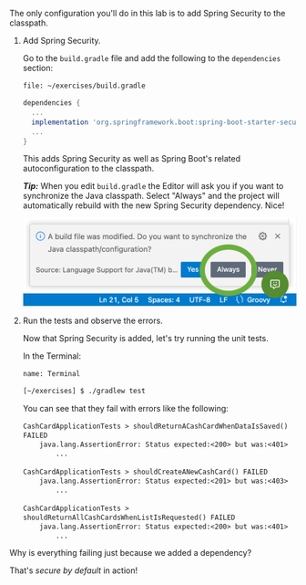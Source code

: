 The only configuration you'll do in this lab is to add Spring Security to the classpath.

1. Add Spring Security.

   Go to the `build.gradle` file and add the following to the `dependencies` section:

   ```editor:open-file
   file: ~/exercises/build.gradle
   ```

   ```gradle
   dependencies {
     ...
     implementation 'org.springframework.boot:spring-boot-starter-security'
     ...
   }
   ```

   This adds Spring Security as well as Spring Boot's related autoconfiguration to the classpath.

   **_Tip:_** When you edit `build.gradle` the Editor will ask you if you want to synchronize the Java classpath. Select "Always" and the project will automatically rebuild with the new Spring Security dependency. Nice!

   ![Always synchronize the Java classpath](images/synchronize-classpath.png "Always synchronize the Java classpath")

1. Run the tests and observe the errors.

   Now that Spring Security is added, let's try running the unit tests.

   In the Terminal:

   ```dashboard:open-dashboard
   name: Terminal
   ```

   ```bash
   [~/exercises] $ ./gradlew test
   ```

   You can see that they fail with errors like the following:

   ```shell
   CashCardApplicationTests > shouldReturnACashCardWhenDataIsSaved() FAILED
       java.lang.AssertionError: Status expected:<200> but was:<401>
           ...

   CashCardApplicationTests > shouldCreateANewCashCard() FAILED
       java.lang.AssertionError: Status expected:<201> but was:<403>
           ...

   CashCardApplicationTests > shouldReturnAllCashCardsWhenListIsRequested() FAILED
       java.lang.AssertionError: Status expected:<200> but was:<401>
           ...
   ```

Why is everything failing just because we added a dependency?

That's _secure by default_ in action!
